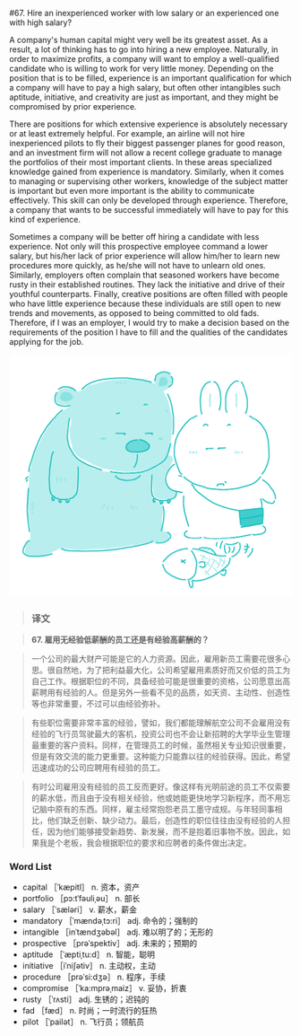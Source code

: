 #67. Hire an inexperienced worker with low salary or an experienced one with high salary?

A company's human capital might very well be its greatest asset. As a result, a lot of thinking has to go into hiring a new employee. Naturally, in order to maximize profits, a company will want to employ a well-qualified candidate who is willing to work for very little money. Depending on the position that is to be filled, experience is an important qualification for which a company will have to pay a high salary, but often other intangibles such aptitude, initiative, and creativity are just as important, and they might be compromised by prior experience.

There are positions for which extensive experience is absolutely necessary or at least extremely helpful. For example, an airline will not hire inexperienced pilots to fly their biggest passenger planes for good reason, and an investment firm will not allow a recent college graduate to manage the portfolios of their most important clients. In these areas specialized knowledge gained from experience is mandatory. Similarly, when it comes to managing or supervising other workers, knowledge of the subject matter is important but even more important is the ability to communicate effectively. This skill can only be developed through experience. Therefore, a company that wants to be successful immediately will have to pay for this kind of experience.

Sometimes a company will be better off hiring a candidate with less experience. Not only will this prospective employee command a lower salary, but his/her lack of prior experience will allow him/her to learn new procedures more quickly, as he/she will not have to unlearn old ones. Similarly, employers often complain that seasoned workers have become rusty in their established routines. They lack the initiative and drive of their youthful counterparts. Finally, creative positions are often filled with people who have little experience because these individuals are still open to new trends and movements, as opposed to being committed to old fads. Therefore, if I was an employer, I would try to make a decision based on the requirements of the position I have to fill and the qualities of the candidates applying for the job.

![](images/TOEFL-iBT-High-Score-Essays-067.jpg)

> ### 译文

> **67. 雇用无经验低薪酬的员工还是有经验高薪酬的？**

> 一个公司的最大财产可能是它的人力资源。因此，雇用新员工需要花很多心思。很自然地，为了把利益最大化，公司希望雇用素质好而又价低的员工为自己工作。根据职位的不同，具备经验可能是很重要的资格，公司愿意出高薪聘用有经验的人。但是另外一些看不见的品质，如天资、主动性、创造性等也非常重要，不过可以由经验弥补。

> 有些职位需要非常丰富的经验，譬如，我们都能理解航空公司不会雇用没有经验的飞行员驾驶最大的客机，投资公司也不会让新招聘的大学毕业生管理最重要的客户资料。同样，在管理员工的时候，虽然相关专业知识很重要，但是有效交流的能力更重要。这种能力只能靠以往的经验获得。因此，希望迅速成功的公司应聘用有经验的员工。

> 有时公司雇用没有经验的员工反而更好。像这样有光明前途的员工不仅索要的薪水低，而且由于没有相关经验，他或她能更快地学习新程序，而不用忘记脑中原有的东西。同样，雇主经常抱怨老员工墨守成规。与年轻同事相比，他们缺乏创新、缺少动力。最后，创造性的职位往往由没有经验的人担任，因为他们能够接受新趋势、新发展，而不是抱着旧事物不放。因此，如果我是个老板，我会根据职位的要求和应聘者的条件做出决定。 

### Word List

 * capital ［ˈkæpitl］ n. 资本，资产
 * portfolio ［pɔ:tˈfəuliˌəu］ n. 部长
 * salary ［ˈsæləri］ v. 薪水，薪金
 * mandatory ［ˈmændəˌtɔ:ri］ adj. 命令的；强制的
 * intangible ［inˈtændʒəbəl］ adj. 难以明了的；无形的
 * prospective ［prəˈspektiv］ adj. 未来的；预期的
 * aptitude ［ˈæptiˌtu:d］ n. 智能，聪明
 * initiative ［iˈniʃətiv］ n. 主动权，主动
 * procedure ［prəˈsi:dʒə］ n. 程序，手续
 * compromise ［ˈka:mprəˌmaiz］ v. 妥协，折衷
 * rusty ［ˈrʌsti］ adj. 生锈的；迟钝的
 * fad ［fæd］ n. 时尚；一时流行的狂热
 * pilot ［ˈpailət］ n. 飞行员；领航员
